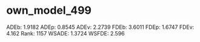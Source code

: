 # own_model_499

ADEb: 1.9182
ADEp: 0.8545
ADEv: 2.2739
FDEb: 3.6011
FDEp: 1.6747
FDEv: 4.162
Rank: 1157
WSADE: 1.3724
WSFDE: 2.596